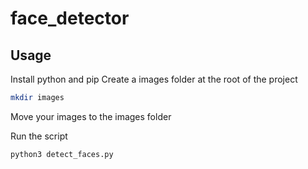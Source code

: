 # face_detector
## Usage
Install python and pip
Create a images folder at the root of the project
```bash
mkdir images
```
Move your images to the images folder

Run the script
```bash
python3 detect_faces.py
```